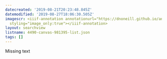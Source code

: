 ```yaml
---
datecreated: '2019-08-21T20:23:48.845Z'
datemodified: '2019-08-27T18:06:30.505Z'
imagescr: <iiif-annotation annotationurl="https://dnoneill.github.io/annotate/annotations/kcs16uubjcb84x5npoit.json"
  styling="image_only:true"></iiif-annotation>
layout: searchview
listname: 4490-canvas-981395-list.json
tags: []
---
```

Missing text